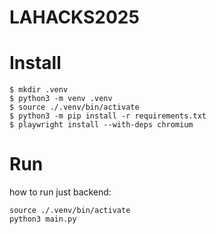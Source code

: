 # LAHACKS2025

# Install
```
$ mkdir .venv
$ python3 -m venv .venv
$ source ./.venv/bin/activate
$ python3 -m pip install -r requirements.txt
$ playwright install --with-deps chromium
```

# Run

how to run just backend:
```
source ./.venv/bin/activate
python3 main.py
```